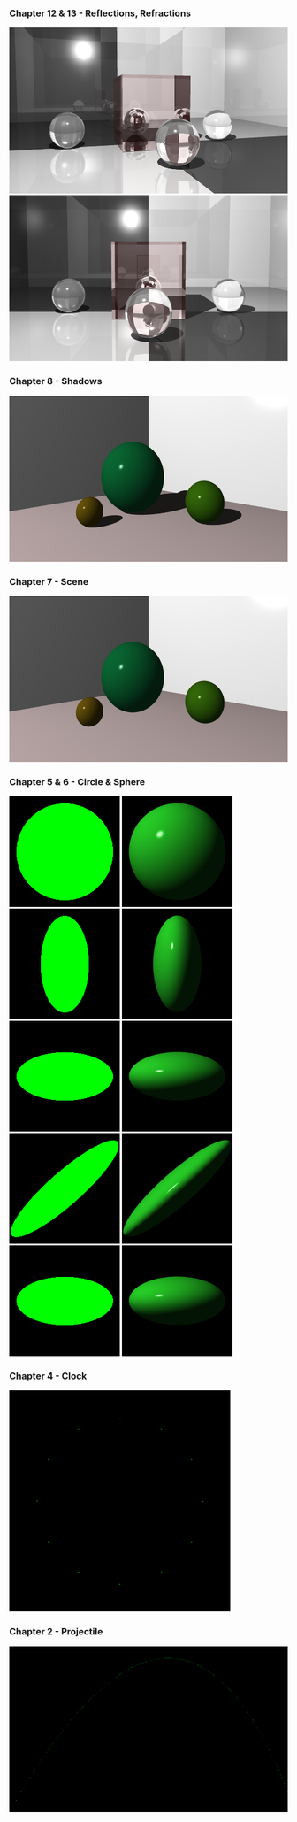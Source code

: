 
### Chapter 12 & 13 - Reflections, Refractions

<img src="./PuttingItTogether/chapters/2021-05-06_21-34-20-cube_1.png" alt="many spheres" width="600" height="300">  
<img src="./PuttingItTogether/chapters/2021-05-06_21-36-50-cube_1.png" alt="many spheres" width="600" height="300">  

### Chapter 8 - Shadows
<img src="./PuttingItTogether/chapters/8_many-spheres.png" alt="many spheres" width="600" height="300">  


### Chapter 7 - Scene
<img src="./PuttingItTogether/chapters/7_many-spheres.png" alt="many spheres" width="600" height="300">  

### Chapter 5 & 6 - Circle & Sphere
<img src="./PuttingItTogether/chapters/5_circle_default.png" alt="Circle" width="200" height="200"> <img src="./PuttingItTogether/chapters/6_sphere_default.png" alt="Sphere" width="200" height="200">  
<img src="./PuttingItTogether/chapters/5_circle_shrink_x.png" alt="Circle shrink x" width="200" height="200"> <img src="./PuttingItTogether/chapters/6_sphere_shrink_x.png" alt="Sphere shrink" width="200" height="200">  
<img src="./PuttingItTogether/chapters/5_circle_shrink_x_and_rotate.png" alt="Circle shrink x and rotate" width="200" height="200"> <img src="./PuttingItTogether/chapters/6_sphere_shrink_x_and_rotate.png" alt="Sphere shrink x and rotate" width="200" height="200">   
<img src="./PuttingItTogether/chapters/5_circle_shrink_x_and_skew.png" alt="Circle shrink x and skew" width="200" height="200"> <img src="./PuttingItTogether/chapters/6_sphere_shrink_x_and_skew.png" alt="Sphere shrink x and skew" width="200" height="200">  
<img src="./PuttingItTogether/chapters/5_circle_shrink_y.png" alt="Circle shrink y" width="200" height="200">  <img src="./PuttingItTogether/chapters/6_sphere_shrink_y.png" alt="Sphere shrink y" width="200" height="200">  

### Chapter 4 - Clock
<img src="./PuttingItTogether/chapters/4_clock.png" alt="Clock" width="400" height="400">

### Chapter 2 - Projectile
<img src="./PuttingItTogether/chapters/2_projectile.png" alt="Projectile" width="800" height="300">
